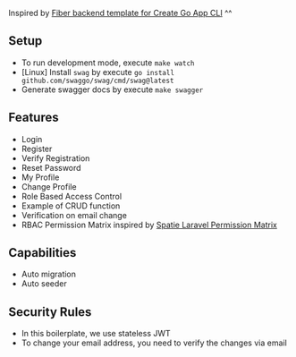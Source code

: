 Inspired by [Fiber backend template for Create Go App CLI](https://github.com/create-go-app/fiber-go-template) ^^

## Setup
- To run development mode, execute `make watch`
- [Linux] Install `swag` by execute `go install github.com/swaggo/swag/cmd/swag@latest`
- Generate swagger docs by execute `make swagger`

## Features
- Login
- Register
- Verify Registration
- Reset Password
- My Profile
- Change Profile
- Role Based Access Control
- Example of CRUD function
- Verification on email change
- RBAC Permission Matrix inspired by [Spatie Laravel Permission Matrix](https://github.com/spatie/laravel-permission)

## Capabilities
- Auto migration
- Auto seeder

## Security Rules
- In this boilerplate, we use stateless JWT
- To change your email address, you need to verify the changes via email